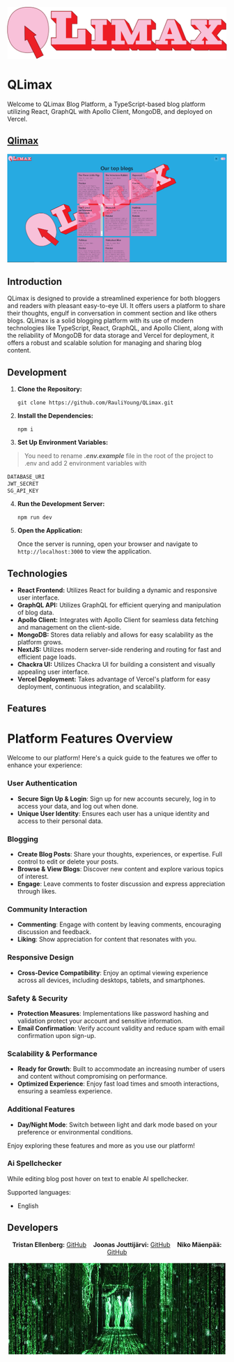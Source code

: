 ![QLimax Logo](public/qlimax2.svg)

# QLimax

Welcome to QLimax Blog Platform, a TypeScript-based blog platform utilizing React, GraphQL with Apollo Client, MongoDB, and deployed on Vercel.

## [Qlimax](https://qlimax.lol/)

![Code example](photo/frontpage_qlimax.png)

## Introduction

QLimax is designed to provide a streamlined experience for both bloggers and readers with pleasant easy-to-eye UI. It offers users a platform to share their thoughts, engulf in conversation in comment section and like others blogs. QLimax is a solid blogging platform with its use of modern technologies like TypeScript, React, GraphQL, and Apollo Client, along with the reliability of MongoDB for data storage and Vercel for deployment, it offers a robust and scalable solution for managing and sharing blog content.

## Development

1. **Clone the Repository:**

   ```
   git clone https://github.com/RauliYoung/QLimax.git
   ```

2. **Install the Dependencies:**

   ```
   npm i
   ```

3. **Set Up Environment Variables:**

> You need to rename **_.env.example_** file in the root of the project to .env and add 2 environment variables with

```
DATABASE_URI
JWT_SECRET
SG_API_KEY
```

4. **Run the Development Server:**

   ```
   npm run dev
   ```

5. **Open the Application:**

   Once the server is running, open your browser and navigate to `http://localhost:3000` to view the application.

## Technologies

- **React Frontend:** Utilizes React for building a dynamic and responsive user interface.
- **GraphQL API:** Utilizes GraphQL for efficient querying and manipulation of blog data.
- **Apollo Client:** Integrates with Apollo Client for seamless data fetching and management on the client-side.
- **MongoDB:** Stores data reliably and allows for easy scalability as the platform grows.
- **NextJS:** Utilizes modern server-side rendering and routing for fast and efficient page loads.
- **Chackra UI:** Utilizes Chackra UI for building a consistent and visually appealing user interface.
- **Vercel Deployment:** Takes advantage of Vercel's platform for easy deployment, continuous integration, and scalability.

## Features

# Platform Features Overview

Welcome to our platform! Here's a quick guide to the features we offer to enhance your experience:

### User Authentication

- **Secure Sign Up & Login**: Sign up for new accounts securely, log in to access your data, and log out when done.
- **Unique User Identity**: Ensures each user has a unique identity and access to their personal data.

### Blogging

- **Create Blog Posts**: Share your thoughts, experiences, or expertise. Full control to edit or delete your posts.
- **Browse & View Blogs**: Discover new content and explore various topics of interest.
- **Engage**: Leave comments to foster discussion and express appreciation through likes.

### Community Interaction

- **Commenting**: Engage with content by leaving comments, encouraging discussion and feedback.
- **Liking**: Show appreciation for content that resonates with you.

### Responsive Design

- **Cross-Device Compatibility**: Enjoy an optimal viewing experience across all devices, including desktops, tablets, and smartphones.

### Safety & Security

- **Protection Measures**: Implementations like password hashing and validation protect your account and sensitive information.
- **Email Confirmation**: Verify account validity and reduce spam with email confirmation upon sign-up.

### Scalability & Performance

- **Ready for Growth**: Built to accommodate an increasing number of users and content without compromising on performance.
- **Optimized Experience**: Enjoy fast load times and smooth interactions, ensuring a seamless experience.

### Additional Features

- **Day/Night Mode**: Switch between light and dark mode based on your preference or environmental conditions.

Enjoy exploring these features and more as you use our platform!

### Ai Spellchecker

While editing blog post hover on text to enable AI spellchecker.

Supported languages:

- English

## Developers

<p align="center">
  <b>Tristan Ellenberg:</b> <a href="https://github.com/RauliYoung">GitHub</a>&nbsp;&nbsp;&nbsp;
  <b>Joonas Jouttijärvi:</b> <a href="https://github.com/joonasjouttijarvi">GitHub</a>&nbsp;&nbsp;&nbsp;
  <b>Niko Mäenpää:</b> <a href="https://github.com/Mashadeve">GitHub</a><br/><br/>
  <img src="photo/matrix_tres_amigos.gif" alt="Matrix Tres Amigos" />
</p>
